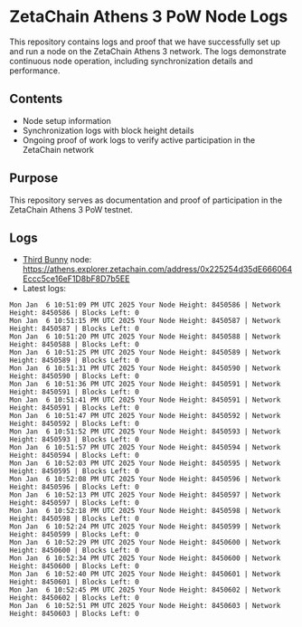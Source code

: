 # ZetaChain Athens 3 PoW Node Logs
This repository contains logs and proof that we have successfully set up and run a node on the ZetaChain Athens 3 network. The logs demonstrate continuous node operation, including synchronization details and performance.

## Contents
- Node setup information
- Synchronization logs with block height details
- Ongoing proof of work logs to verify active participation in the ZetaChain network

## Purpose
This repository serves as documentation and proof of participation in the ZetaChain Athens 3 PoW testnet.

## Logs

- [Third Bunny](https://thirdbunny.xyz/) node: https://athens.explorer.zetachain.com/address/0x225254d35dE666064Eccc5ce16eF1D8bF8D7b5EE
- Latest logs:
```
Mon Jan  6 10:51:09 PM UTC 2025 Your Node Height: 8450586 | Network Height: 8450586 | Blocks Left: 0
Mon Jan  6 10:51:15 PM UTC 2025 Your Node Height: 8450587 | Network Height: 8450587 | Blocks Left: 0
Mon Jan  6 10:51:20 PM UTC 2025 Your Node Height: 8450588 | Network Height: 8450588 | Blocks Left: 0
Mon Jan  6 10:51:25 PM UTC 2025 Your Node Height: 8450589 | Network Height: 8450589 | Blocks Left: 0
Mon Jan  6 10:51:31 PM UTC 2025 Your Node Height: 8450590 | Network Height: 8450590 | Blocks Left: 0
Mon Jan  6 10:51:36 PM UTC 2025 Your Node Height: 8450591 | Network Height: 8450591 | Blocks Left: 0
Mon Jan  6 10:51:41 PM UTC 2025 Your Node Height: 8450591 | Network Height: 8450591 | Blocks Left: 0
Mon Jan  6 10:51:47 PM UTC 2025 Your Node Height: 8450592 | Network Height: 8450592 | Blocks Left: 0
Mon Jan  6 10:51:52 PM UTC 2025 Your Node Height: 8450593 | Network Height: 8450593 | Blocks Left: 0
Mon Jan  6 10:51:57 PM UTC 2025 Your Node Height: 8450594 | Network Height: 8450594 | Blocks Left: 0
Mon Jan  6 10:52:03 PM UTC 2025 Your Node Height: 8450595 | Network Height: 8450595 | Blocks Left: 0
Mon Jan  6 10:52:08 PM UTC 2025 Your Node Height: 8450596 | Network Height: 8450596 | Blocks Left: 0
Mon Jan  6 10:52:13 PM UTC 2025 Your Node Height: 8450597 | Network Height: 8450597 | Blocks Left: 0
Mon Jan  6 10:52:18 PM UTC 2025 Your Node Height: 8450598 | Network Height: 8450598 | Blocks Left: 0
Mon Jan  6 10:52:24 PM UTC 2025 Your Node Height: 8450599 | Network Height: 8450599 | Blocks Left: 0
Mon Jan  6 10:52:29 PM UTC 2025 Your Node Height: 8450600 | Network Height: 8450600 | Blocks Left: 0
Mon Jan  6 10:52:34 PM UTC 2025 Your Node Height: 8450600 | Network Height: 8450600 | Blocks Left: 0
Mon Jan  6 10:52:40 PM UTC 2025 Your Node Height: 8450601 | Network Height: 8450601 | Blocks Left: 0
Mon Jan  6 10:52:45 PM UTC 2025 Your Node Height: 8450602 | Network Height: 8450602 | Blocks Left: 0
Mon Jan  6 10:52:51 PM UTC 2025 Your Node Height: 8450603 | Network Height: 8450603 | Blocks Left: 0
```
